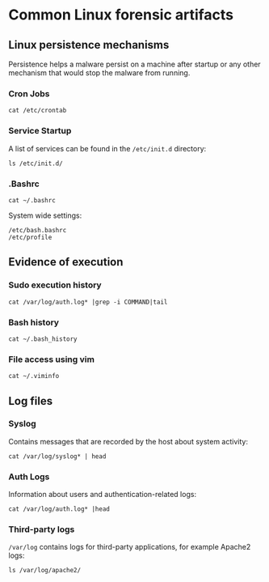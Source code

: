 # Common Linux forensic artifacts

## Linux persistence mechanisms

Persistence helps a malware persist on a machine after startup or any other mechanism that would stop the malware 
from running.

### Cron Jobs

    cat /etc/crontab

### Service Startup

A list of services can be found in the `/etc/init.d` directory:

    ls /etc/init.d/

### .Bashrc

    cat ~/.bashrc

System wide settings:

    /etc/bash.bashrc
    /etc/profile

## Evidence of execution

### Sudo execution history

    cat /var/log/auth.log* |grep -i COMMAND|tail

### Bash history

    cat ~/.bash_history

### File access using vim

    cat ~/.viminfo

## Log files

### Syslog

Contains messages that are recorded by the host about system activity:

    cat /var/log/syslog* | head

### Auth Logs

Information about users and authentication-related logs:

    cat /var/log/auth.log* |head

### Third-party logs

`/var/log` contains logs for third-party applications, for example Apache2 logs:

    ls /var/log/apache2/


